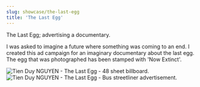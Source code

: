 ```yaml
---
slug: showcase/the-last-egg
title: 'The Last Egg'
---
```

The Last Egg; advertising a documentary.

I was asked to imagine a future where something was coming to an end. I created this ad campaign for an imaginary documentary about the last egg. The egg that was photographed has been stamped with 'Now Extinct'.

![Tien Duy NGUYEN - The Last Egg - 48 sheet billboard.](/images/portfolio/eggbillboard.png)![Tien Duy NGUYEN - The Last Egg - Bus streetliner advertisement.](/images/portfolio/eggbus.png)
